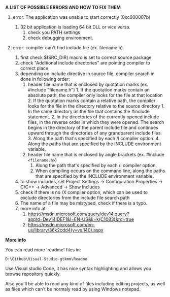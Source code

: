
**A LIST OF POSSIBLE ERRORS AND HOW TO FIX THEM**

1. error: The application was unable to start correctly (0xc000007b)
	1. 32 bit application is loading 64 bit DLL or vice versa.
		1. check you PATH settings
		2. check debugging environment.


2. error: compiler can't find include file (ex. filename.h)
	1. first check $(SRC_DIR) macro is set to correct source package
	2. check "Additional include directories" are pointing compiler to correct place
	3. depending on include directive in source file, compiler search in done in following order:
		1. header file name that is enclosed by quotation marks (ex. #include "filename.h")
				1. If the quotation marks contain an absolute path, the compiler only looks for the file at that location
				2. If the quotation marks contain a relative path, the compiler looks for the file in the directory relative to the source directory
					1. In the same directory as the file that contains the #include statement.
					2. In the directories of the currently opened include files, in the reverse order in which they were opened. The search begins in the directory of the parent include file and continues upward through the directories of any grandparent include files.
					3. Along the path that's specified by each /I compiler option.
					4. Along the paths that are specified by the INCLUDE environment variable.
		2. header file name that is enclosed by angle brackets (ex. #include `<filename.h>`)
			1. Along the path that's specified by each /I compiler option.
			2. When compiling occurs on the command line, along the paths that are specified by the INCLUDE environment variable.
	4. to show includes, set Project Settings -> Configuration Properties -> C/C++ -> Advanced -> Show Includes
	5. check if there is no /X compiler option, which can be used to exclude directories from the include file search path
	6. The name of a file may be mistyped, check if there is a typo.
	7. more info at:
		1. https://msdn.microsoft.com/query/dev14.query?appId=Dev14IDEF1&l=EN-US&k=k(C1083)&rd=true
		2. https://msdn.microsoft.com/en-us/library/36k2cdd4(v=vs.140).aspx


**More info**

You can read more 'readme' files in:

	D:\Github\Visual-Studio-gtkmm\Readme
	
Use Visual studio Code, it has nice syntax
highlighting and allows you browse repository quickly.

Also you'll be able to read any kind of files including editing projects,
as well as files which can't be normaly read by using Windows notepad.